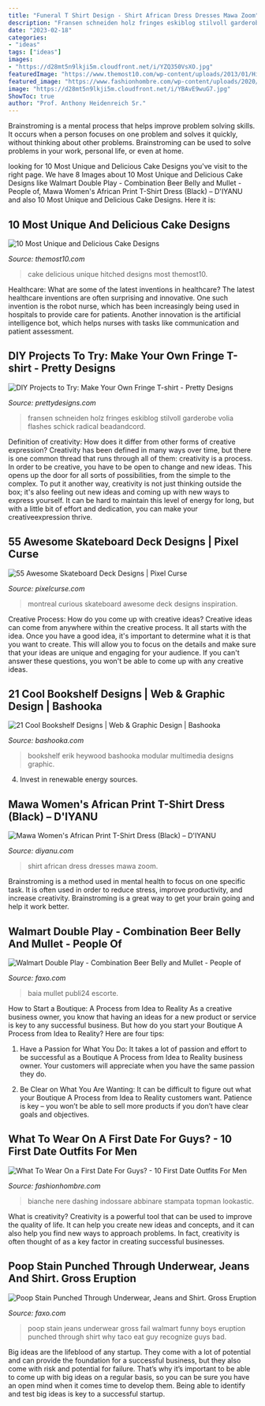 ```yaml
---
title: "Funeral T Shirt Design - Shirt African Dress Dresses Mawa Zoom"
description: "Fransen schneiden holz fringes eskiblog stilvoll garderobe volia flashes schick radical beadandcord"
date: "2023-02-18"
categories:
- "ideas"
tags: ["ideas"]
images:
- "https://d28mt5n9lkji5m.cloudfront.net/i/YZQ350VsXO.jpg"
featuredImage: "https://www.themost10.com/wp-content/uploads/2013/01/Hitched.jpg"
featured_image: "https://www.fashionhombre.com/wp-content/uploads/2020/09/Dashing-First-Date-Outfits-For-Men-5.jpg"
image: "https://d28mt5n9lkji5m.cloudfront.net/i/YBAvE9wuG7.jpg"
ShowToc: true
author: "Prof. Anthony Heidenreich Sr."
---
```



Brainstroming is a mental process that helps improve problem solving skills. It occurs when a person focuses on one problem and solves it quickly, without thinking about other problems. Brainstroming can be used to solve problems in your work, personal life, or even at home.

	

		
looking for 10 Most Unique and Delicious Cake Designs you've visit to the right page. We have 8 Images about 10 Most Unique and Delicious Cake Designs like Walmart Double Play - Combination Beer Belly and Mullet - People of, Mawa Women&#039;s African Print T-Shirt Dress (Black) – D&#039;IYANU and also 10 Most Unique and Delicious Cake Designs. Here it is:
		
    
## 10 Most Unique And Delicious Cake Designs

<img loading=lazy src="https://www.themost10.com/wp-content/uploads/2013/01/Hitched.jpg" onerror="this.onerror=null;this.src='https://tse3.mm.bing.net/th?id=OIP.RLHALwhXcmmgTXx6H52XPAHaJ4&amp;pid=15.1';" alt="10 Most Unique and Delicious Cake Designs">

_Source: themost10.com_

>cake delicious unique hitched designs most themost10. 

	

Healthcare: What are some of the latest inventions in healthcare?
The latest healthcare inventions are often surprising and innovative. One such invention is the robot nurse, which has been increasingly being used in hospitals to provide care for patients. Another innovation is the artificial intelligence bot, which helps nurses with tasks like communication and patient assessment.

    
## DIY Projects To Try: Make Your Own Fringe T-shirt - Pretty Designs

<img loading=lazy src="https://www.prettydesigns.com/wp-content/uploads/2014/05/Ombre-Top.jpg" onerror="this.onerror=null;this.src='https://tse3.mm.bing.net/th?id=OIP.8AraN7Af5QH17LHYGjmvOwHaH5&amp;pid=15.1';" alt="DIY Projects to Try: Make Your Own Fringe T-shirt - Pretty Designs">

_Source: prettydesigns.com_

>fransen schneiden holz fringes eskiblog stilvoll garderobe volia flashes schick radical beadandcord. 

	

Definition of creativity: How does it differ from other forms of creative expression?
Creativity has been defined in many ways over time, but there is one common thread that runs through all of them: creativity is a process. In order to be creative, you have to be open to change and new ideas. This opens up the door for all sorts of possibilities, from the simple to the complex.
To put it another way, creativity is not just thinking outside the box; it's also feeling out new ideas and coming up with new ways to express yourself. It can be hard to maintain this level of energy for long, but with a little bit of effort and dedication, you can make your creativeexpression thrive.

    
## 55 Awesome Skateboard Deck Designs | Pixel Curse

<img loading=lazy src="https://pixelcurse.com/wp-content/uploads/2011/05/CURIOUS-MONTREAL_50.jpg" onerror="this.onerror=null;this.src='https://tse2.mm.bing.net/th?id=OIP.39B1VfH3DNfcO5QF1m26OwHaKX&amp;pid=15.1';" alt="55 Awesome Skateboard Deck Designs | Pixel Curse">

_Source: pixelcurse.com_

>montreal curious skateboard awesome deck designs inspiration. 

	

Creative Process: How do you come up with creative ideas?
Creative ideas can come from anywhere within the creative process. It all starts with the idea. Once you have a good idea, it's important to determine what it is that you want to create. This will allow you to focus on the details and make sure that your ideas are unique and engaging for your audience. If you can't answer these questions, you won't be able to come up with any creative ideas.

    
## 21 Cool Bookshelf Designs | Web &amp; Graphic Design | Bashooka

<img loading=lazy src="http://bashooka.com/wp-content/uploads/2015/06/bookshelf-design-bshk-16.jpg" onerror="this.onerror=null;this.src='https://tse2.mm.bing.net/th?id=OIP.xaRmbWJZAPc-_LiG7v4Q3gHaLH&amp;pid=15.1';" alt="21 Cool Bookshelf Designs | Web &amp; Graphic Design | Bashooka">

_Source: bashooka.com_

>bookshelf erik heywood bashooka modular multimedia designs graphic. 

	

4. Invest in renewable energy sources. 

    
## Mawa Women&#039;s African Print T-Shirt Dress (Black) – D&#039;IYANU

<img loading=lazy src="https://cdn.shopify.com/s/files/1/0684/2619/products/dresses-mawa-women-s-african-print-t-shirt-dress-black-2_e8113853-4e15-48f5-9591-3a948437f8be_1000x.jpg?v=1567924742" onerror="this.onerror=null;this.src='https://tse2.mm.bing.net/th?id=OIP.tOWCDh8Jzui-XTlzDw_vDQHaKW&amp;pid=15.1';" alt="Mawa Women&#039;s African Print T-Shirt Dress (Black) – D&#039;IYANU">

_Source: diyanu.com_

>shirt african dress dresses mawa zoom. 

	

Brainstroming is a method used in mental health to focus on one specific task. It is often used in order to reduce stress, improve productivity, and increase creativity. Brainstroming is a great way to get your brain going and help it work better.

    
## Walmart Double Play - Combination Beer Belly And Mullet - People Of

<img loading=lazy src="https://d28mt5n9lkji5m.cloudfront.net/i/YBAvE9wuG7.jpg" onerror="this.onerror=null;this.src='https://tse4.mm.bing.net/th?id=OIP.k_F2rYf8B2zUqh_kbw0yXwHaNB&amp;pid=15.1';" alt="Walmart Double Play - Combination Beer Belly and Mullet - People of">

_Source: faxo.com_

>baia mullet publi24 escorte. 

	

How to Start a Boutique: A Process from Idea to Reality
As a creative business owner, you know that having an ideas for a new product or service is key to any successful business. But how do you start your Boutique A Process from Idea to Reality? Here are four tips:
1. Have a Passion for What You Do: It takes a lot of passion and effort to be successful as a Boutique A Process from Idea to Reality business owner. Your customers will appreciate when you have the same passion they do.

2. Be Clear on What You Are Wanting: It can be difficult to figure out what your Boutique A Process from Idea to Reality customers want. Patience is key – you won’t be able to sell more products if you don’t have clear goals and objectives.


    
## What To Wear On A First Date For Guys? - 10 First Date Outfits For Men

<img loading=lazy src="https://www.fashionhombre.com/wp-content/uploads/2020/09/Dashing-First-Date-Outfits-For-Men-5.jpg" onerror="this.onerror=null;this.src='https://tse4.mm.bing.net/th?id=OIP.lcc-i5odUFKCblEapu2ThAHaLH&amp;pid=15.1';" alt="What To Wear On a First Date For Guys? - 10 First Date Outfits For Men">

_Source: fashionhombre.com_

>bianche nere dashing indossare abbinare stampata topman lookastic. 

	

What is creativity?
Creativity is a powerful tool that can be used to improve the quality of life. It can help you create new ideas and concepts, and it can also help you find new ways to approach problems. In fact, creativity is often thought of as a key factor in creating successful businesses.

    
## Poop Stain Punched Through Underwear, Jeans And Shirt. Gross Eruption

<img loading=lazy src="https://d28mt5n9lkji5m.cloudfront.net/i/YZQ350VsXO.jpg" onerror="this.onerror=null;this.src='https://tse4.mm.bing.net/th?id=OIP.lXQmO9pseck6gvNtPN0qlgHaMh&amp;pid=15.1';" alt="Poop Stain Punched Through Underwear, Jeans and Shirt. Gross Eruption">

_Source: faxo.com_

>poop stain jeans underwear gross fail walmart funny boys eruption punched through shirt why taco eat guy recognize guys bad. 

	

Big ideas are the lifeblood of any startup. They come with a lot of potential and can provide the foundation for a successful business, but they also come with risk and potential for failure. That’s why it’s important to be able to come up with big ideas on a regular basis, so you can be sure you have an open mind when it comes time to develop them. Being able to identify and test big ideas is key to a successful startup.

